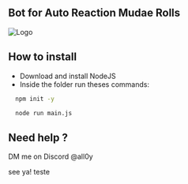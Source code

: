 
## Bot for Auto Reaction Mudae Rolls


    
![Logo](https://i.imgur.com/saFmsYO.png)


## How to install

- Download and install NodeJS
- Inside the folder run theses commands:

```bash
  npm init -y
```

```bash
  node run main.js
```
## Need help ?

DM me on Discord @all0y 

see ya! teste

